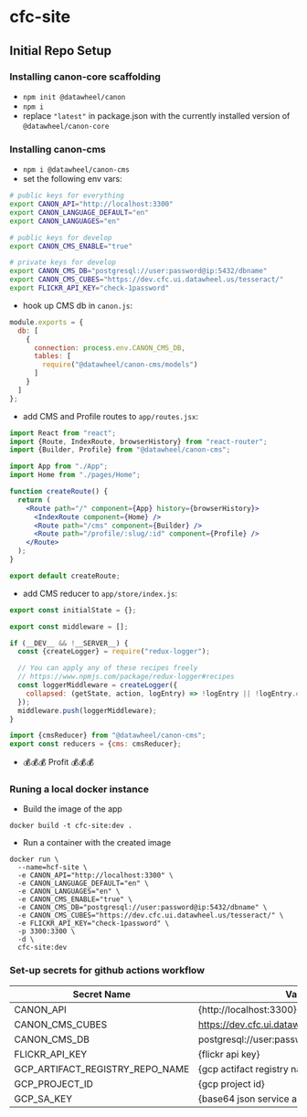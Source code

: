 # cfc-site

## Initial Repo Setup

### Installing canon-core scaffolding
* `npm init @datawheel/canon`
* `npm i`
* replace `"latest"` in package.json with the currently installed version of `@datawheel/canon-core`

### Installing canon-cms

* `npm i @datawheel/canon-cms`
* set the following env vars:

```sh
# public keys for everything
export CANON_API="http://localhost:3300"
export CANON_LANGUAGE_DEFAULT="en"
export CANON_LANGUAGES="en"

# public keys for develop
export CANON_CMS_ENABLE="true"

# private keys for develop
export CANON_CMS_DB="postgresql://user:password@ip:5432/dbname"
export CANON_CMS_CUBES="https://dev.cfc.ui.datawheel.us/tesseract/"
export FLICKR_API_KEY="check-1password"
```

* hook up CMS db in `canon.js`:

```js
module.exports = {
  db: [
    {
      connection: process.env.CANON_CMS_DB,
      tables: [
        require("@datawheel/canon-cms/models")
      ]
    }
  ]
};
```

* add CMS and Profile routes to `app/routes.jsx`:

```jsx
import React from "react";
import {Route, IndexRoute, browserHistory} from "react-router";
import {Builder, Profile} from "@datawheel/canon-cms";

import App from "./App";
import Home from "./pages/Home";

function createRoute() {
  return (
    <Route path="/" component={App} history={browserHistory}>
      <IndexRoute component={Home} />
      <Route path="/cms" component={Builder} />
      <Route path="/profile/:slug/:id" component={Profile} />
    </Route>
  );
}

export default createRoute;
```

* add CMS reducer to `app/store/index.js`:

```js
export const initialState = {};

export const middleware = [];

if (__DEV__ && !__SERVER__) {
  const {createLogger} = require("redux-logger");

  // You can apply any of these recipes freely
  // https://www.npmjs.com/package/redux-logger#recipes
  const loggerMiddleware = createLogger({
    collapsed: (getState, action, logEntry) => !logEntry || !logEntry.error
  });
  middleware.push(loggerMiddleware);
}

import {cmsReducer} from "@datawheel/canon-cms";
export const reducers = {cms: cmsReducer};
```

* 💰💰💰 Profit 💰💰💰

### Runing a local docker instance

* Build the image of the app
```
docker build -t cfc-site:dev .
```

* Run a container with the created image

```
docker run \
  --name=hcf-site \
  -e CANON_API="http://localhost:3300" \
  -e CANON_LANGUAGE_DEFAULT="en" \
  -e CANON_LANGUAGES="en" \
  -e CANON_CMS_ENABLE="true" \
  -e CANON_CMS_DB="postgresql://user:password@ip:5432/dbname" \
  -e CANON_CMS_CUBES="https://dev.cfc.ui.datawheel.us/tesseract/" \
  -e FLICKR_API_KEY="check-1password" \
  -p 3300:3300 \
  -d \
  cfc-site:dev
```

### Set-up secrets for github actions workflow

| Secret Name                     | Value                                      |
| ------------------------------- | ------------------------------------------ |
| CANON_API                       | {http://localhost:3300}                    |
| CANON_CMS_CUBES                 | https://dev.cfc.ui.datawheel.us/tesseract/ |
| CANON_CMS_DB                    | postgresql://user:password@ip:5432/dbname  |
| FLICKR_API_KEY                  | {flickr api key}                           |
| GCP_ARTIFACT_REGISTRY_REPO_NAME | {gcp actifact registry name}               |
| GCP_PROJECT_ID                  | {gcp project id}                           |
| GCP_SA_KEY                      | {base64 json service account}              |
